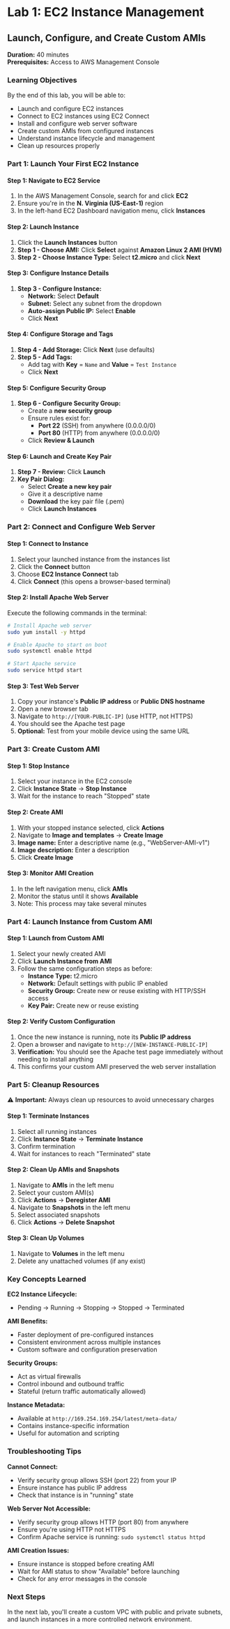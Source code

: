 # Lab 1: EC2 Instance Management
## Launch, Configure, and Create Custom AMIs

**Duration:** 40 minutes  
**Prerequisites:** Access to AWS Management Console

### Learning Objectives
By the end of this lab, you will be able to:
- Launch and configure EC2 instances
- Connect to EC2 instances using EC2 Connect
- Install and configure web server software
- Create custom AMIs from configured instances
- Understand instance lifecycle and management
- Clean up resources properly

### Part 1: Launch Your First EC2 Instance

#### Step 1: Navigate to EC2 Service
1. In the AWS Management Console, search for and click **EC2**
2. Ensure you're in the **N. Virginia (US-East-1)** region
3. In the left-hand EC2 Dashboard navigation menu, click **Instances**

#### Step 2: Launch Instance
1. Click the **Launch Instances** button
2. **Step 1 - Choose AMI:** Click **Select** against **Amazon Linux 2 AMI (HVM)**
3. **Step 2 - Choose Instance Type:** Select **t2.micro** and click **Next**

#### Step 3: Configure Instance Details
1. **Step 3 - Configure Instance:**
   - **Network:** Select **Default**
   - **Subnet:** Select any subnet from the dropdown
   - **Auto-assign Public IP:** Select **Enable**
   - Click **Next**

#### Step 4: Configure Storage and Tags
1. **Step 4 - Add Storage:** Click **Next** (use defaults)
2. **Step 5 - Add Tags:** 
   - Add tag with **Key** = `Name` and **Value** = `Test Instance`
   - Click **Next**

#### Step 5: Configure Security Group
1. **Step 6 - Configure Security Group:**
   - Create a **new security group**
   - Ensure rules exist for:
     - **Port 22** (SSH) from anywhere (0.0.0.0/0)
     - **Port 80** (HTTP) from anywhere (0.0.0.0/0)
   - Click **Review & Launch**

#### Step 6: Launch and Create Key Pair
1. **Step 7 - Review:** Click **Launch**
2. **Key Pair Dialog:**
   - Select **Create a new key pair**
   - Give it a descriptive name
   - **Download** the key pair file (.pem)
   - Click **Launch Instances**

### Part 2: Connect and Configure Web Server

#### Step 1: Connect to Instance
1. Select your launched instance from the instances list
2. Click the **Connect** button
3. Choose **EC2 Instance Connect** tab
4. Click **Connect** (this opens a browser-based terminal)

#### Step 2: Install Apache Web Server
Execute the following commands in the terminal:

```bash
# Install Apache web server
sudo yum install -y httpd

# Enable Apache to start on boot
sudo systemctl enable httpd

# Start Apache service
sudo service httpd start
```

#### Step 3: Test Web Server
1. Copy your instance's **Public IP address** or **Public DNS hostname**
2. Open a new browser tab
3. Navigate to `http://[YOUR-PUBLIC-IP]` (use HTTP, not HTTPS)
4. You should see the Apache test page
5. **Optional:** Test from your mobile device using the same URL

### Part 3: Create Custom AMI

#### Step 1: Stop Instance
1. Select your instance in the EC2 console
2. Click **Instance State** → **Stop Instance**
3. Wait for the instance to reach "Stopped" state

#### Step 2: Create AMI
1. With your stopped instance selected, click **Actions**
2. Navigate to **Image and templates** → **Create Image**
3. **Image name:** Enter a descriptive name (e.g., "WebServer-AMI-v1")
4. **Image description:** Enter a description
5. Click **Create Image**

#### Step 3: Monitor AMI Creation
1. In the left navigation menu, click **AMIs**
2. Monitor the status until it shows **Available**
3. Note: This process may take several minutes

### Part 4: Launch Instance from Custom AMI

#### Step 1: Launch from Custom AMI
1. Select your newly created AMI
2. Click **Launch Instance from AMI**
3. Follow the same configuration steps as before:
   - **Instance Type:** t2.micro
   - **Network:** Default settings with public IP enabled
   - **Security Group:** Create new or reuse existing with HTTP/SSH access
   - **Key Pair:** Create new or reuse existing

#### Step 2: Verify Custom Configuration
1. Once the new instance is running, note its **Public IP address**
2. Open a browser and navigate to `http://[NEW-INSTANCE-PUBLIC-IP]`
3. **Verification:** You should see the Apache test page immediately without needing to install anything
4. This confirms your custom AMI preserved the web server installation

### Part 5: Cleanup Resources

⚠️ **Important:** Always clean up resources to avoid unnecessary charges

#### Step 1: Terminate Instances
1. Select all running instances
2. Click **Instance State** → **Terminate Instance**
3. Confirm termination
4. Wait for instances to reach "Terminated" state

#### Step 2: Clean Up AMIs and Snapshots
1. Navigate to **AMIs** in the left menu
2. Select your custom AMI(s)
3. Click **Actions** → **Deregister AMI**
4. Navigate to **Snapshots** in the left menu
5. Select associated snapshots
6. Click **Actions** → **Delete Snapshot**

#### Step 3: Clean Up Volumes
1. Navigate to **Volumes** in the left menu
2. Delete any unattached volumes (if any exist)

### Key Concepts Learned

**EC2 Instance Lifecycle:**
- Pending → Running → Stopping → Stopped → Terminated

**AMI Benefits:**
- Faster deployment of pre-configured instances
- Consistent environment across multiple instances
- Custom software and configuration preservation

**Security Groups:**
- Act as virtual firewalls
- Control inbound and outbound traffic
- Stateful (return traffic automatically allowed)

**Instance Metadata:**
- Available at `http://169.254.169.254/latest/meta-data/`
- Contains instance-specific information
- Useful for automation and scripting

### Troubleshooting Tips

**Cannot Connect:**
- Verify security group allows SSH (port 22) from your IP
- Ensure instance has public IP address
- Check that instance is in "running" state

**Web Server Not Accessible:**
- Verify security group allows HTTP (port 80) from anywhere
- Ensure you're using HTTP not HTTPS
- Confirm Apache service is running: `sudo systemctl status httpd`

**AMI Creation Issues:**
- Ensure instance is stopped before creating AMI
- Wait for AMI status to show "Available" before launching
- Check for any error messages in the console

### Next Steps
In the next lab, you'll create a custom VPC with public and private subnets, and launch instances in a more controlled network environment.